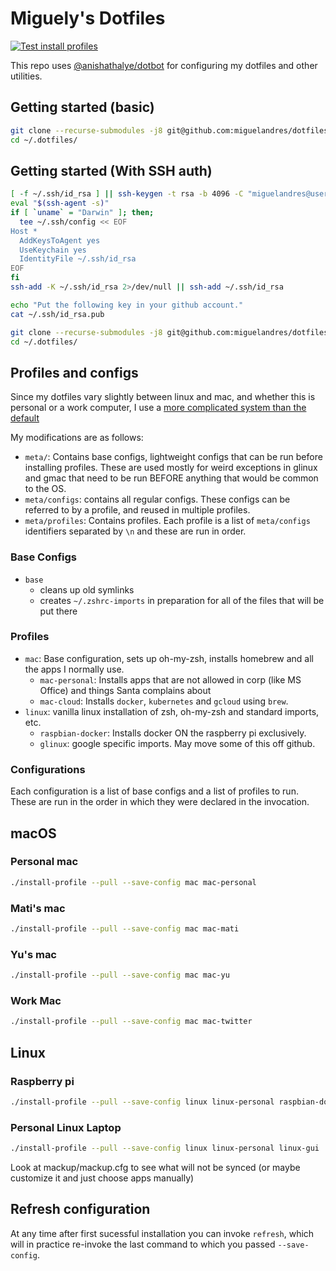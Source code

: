 # Miguely's Dotfiles

[![Test install profiles](https://github.com/miguelandres/dotfiles/actions/workflows/install-profile-test.yml/badge.svg)](https://github.com/miguelandres/dotfiles/actions/workflows/install-profile-test.yml)

This repo uses [@anishathalye/dotbot](http://github.com/anishathalye/dotbot) for configuring my dotfiles and other utilities.

## Getting started (basic)

```sh
git clone --recurse-submodules -j8 git@github.com:miguelandres/dotfiles.git ~/.dotfiles/
cd ~/.dotfiles/
```

## Getting started (With SSH auth)

```sh
[ -f ~/.ssh/id_rsa ] || ssh-keygen -t rsa -b 4096 -C "miguelandres@users.noreply.github.com"
eval "$(ssh-agent -s)"
if [ `uname` = "Darwin" ]; then;
  tee ~/.ssh/config << EOF
Host *
  AddKeysToAgent yes
  UseKeychain yes
  IdentityFile ~/.ssh/id_rsa
EOF
fi
ssh-add -K ~/.ssh/id_rsa 2>/dev/null || ssh-add ~/.ssh/id_rsa

echo "Put the following key in your github account."
cat ~/.ssh/id_rsa.pub

git clone --recurse-submodules -j8 git@github.com:miguelandres/dotfiles.git ~/.dotfiles/
cd ~/.dotfiles/
```

## Profiles and configs

Since my dotfiles vary slightly between linux and mac, and whether this is personal or a work computer, I use a [more complicated system than the default](https://github.com/anishathalye/dotbot/wiki/Tips-and-Tricks#more-advanced-setup)

My modifications are as follows:

* `meta/`: Contains base configs, lightweight configs that can be run before installing profiles. These are used mostly for weird exceptions in glinux and gmac that need to be run BEFORE anything that would be common to the OS.
* `meta/configs`: contains all regular configs. These configs can be referred to by a profile, and reused in multiple profiles.
* `meta/profiles`: Contains profiles. Each profile is a list of `meta/configs` identifiers separated by `\n` and these are run in order.

### Base Configs

* `base`
  * cleans up old symlinks
  * creates `~/.zshrc-imports` in preparation for all of the files that will be put there

### Profiles

* `mac`: Base configuration, sets up oh-my-zsh, installs homebrew and all the apps I normally use.
  * `mac-personal`: Installs apps that are not allowed in corp (like MS Office) and things Santa complains about
  * `mac-cloud`: Installs  `docker`, `kubernetes` and `gcloud` using `brew`.
* `linux`: vanilla linux installation of zsh, oh-my-zsh and standard imports, etc.
  * `raspbian-docker`: Installs docker ON the raspberry pi exclusively.
  * `glinux`: google specific imports. May move some of this off github.

### Configurations

Each configuration is a list of base configs and a list of profiles to run. These are run in the order in which they were declared in the invocation.

## macOS

### Personal mac

```sh
./install-profile --pull --save-config mac mac-personal
```

### Mati's mac

```sh
./install-profile --pull --save-config mac mac-mati
```

### Yu's mac

```sh
./install-profile --pull --save-config mac mac-yu
```

### Work Mac

```sh
./install-profile --pull --save-config mac mac-twitter
```

## Linux

### Raspberry pi

```sh
./install-profile --pull --save-config linux linux-personal raspbian-docker docker-home-server
```

### Personal Linux Laptop

```sh
./install-profile --pull --save-config linux linux-personal linux-gui
```

Look at mackup/mackup.cfg to see what will not be synced (or maybe customize it and just choose apps manually)

## Refresh configuration

At any time after first sucessful installation you can invoke `refresh`, which will in practice re-invoke the last command to which you passed `--save-config`.
